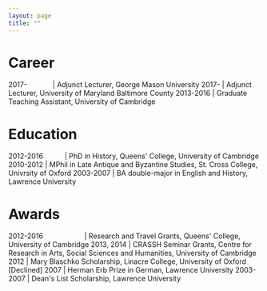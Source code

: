 ```yaml
---
layout: page
title: ""
---
```


# Career

2017-&nbsp;&nbsp;&nbsp;&nbsp;&nbsp;&nbsp;&nbsp;&nbsp;&nbsp;&nbsp;&nbsp;&nbsp; | Adjunct Lecturer, George Mason University
2017- | Adjunct Lecturer, University of Maryland Baltimore County
2013-2016 | Graduate Teaching Assistant, University of Cambridge

# Education

2012-2016 &nbsp;&nbsp;&nbsp;&nbsp;&nbsp;&nbsp;&nbsp;&nbsp;&nbsp; | PhD in History, Queens' College, University of Cambridge
2010-2012 | MPhil in Late Antique and Byzantine Studies, St. Cross College, Univrsity of Oxford 
2003-2007 | BA double-major in English and History, Lawrence University

# Awards

2012-2016 &nbsp;&nbsp;&nbsp;&nbsp;&nbsp;&nbsp;&nbsp;&nbsp;&nbsp;&nbsp;&nbsp;&nbsp;&nbsp;&nbsp;&nbsp;&nbsp;&nbsp;&nbsp;&nbsp; | Research and Travel Grants, Queens' College, University of Cambridge 
2013, 2014 | CRASSH Seminar Grants, Centre for Research in Arts, Social Sciences and Humanities, University of Cambridge 
2012 | Mary Blaschko Scholarship, Linacre College, University of Oxford [Declined] 
2007 | Herman Erb Prize in German, Lawrence University
2003-2007 | Dean's List Scholarship, Lawrence University
